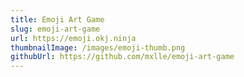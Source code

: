 ```yaml
---
title: Emoji Art Game
slug: emoji-art-game
url: https://emoji.okj.ninja
thumbnailImage: /images/emoji-thumb.png
githubUrl: https://github.com/mxlle/emoji-art-game
---
```

